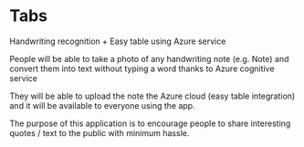 # Tabs
Handwriting recognition + Easy table using Azure service

People will be able to take a photo of any handwriting note (e.g. Note) and convert them into text without typing a word thanks to Azure cognitive service

They will be able to upload the note the Azure cloud (easy table integration) and it will be available to everyone using the app.

The purpose of this application is to encourage people to share interesting quotes / text to the public with minimum hassle.


